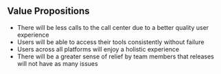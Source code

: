 ## Value Propositions
- There will be less calls to the call center due to a better quality user experience
- Users will be able to access their tools consistently without failure
- Users across all platforms will enjoy a holistic experience
- There will be a greater sense of relief by team members that releases will not have as many issues
